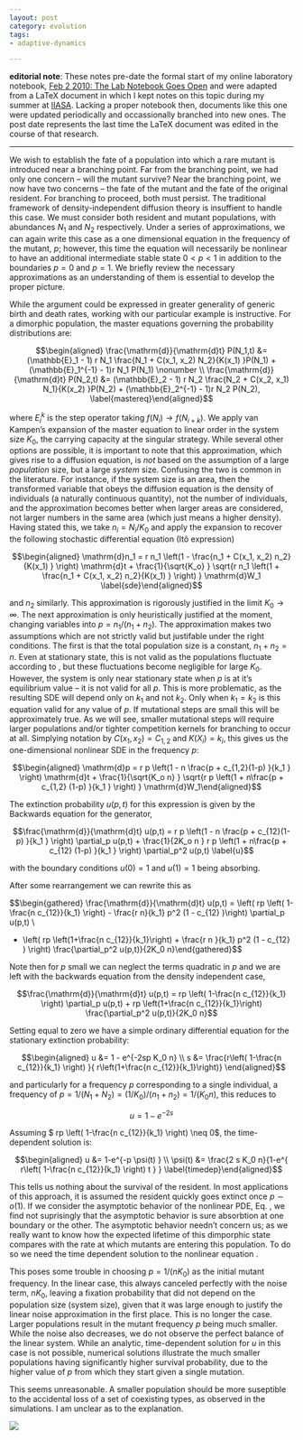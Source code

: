 ```yaml
---
layout: post
category: evolution
tags:
- adaptive-dynamics

---
```


**editorial note**: These notes pre-date the formal start of my online
laboratory notebook, [Feb 2 2010: The Lab Notebook Goes Open](http://carlboettiger.info/2010/02/02/The-Lab-Notebook-Goes-Open-.html)
and were adapted from a LaTeX document in which I kept notes on this topic
during my summer at [IIASA](http://www.iiasa.ac.at/).  Lacking a proper notebook then, documents
like this one were updated periodically and occassionally branched into
new ones.  The post date represents the last time the 
LaTeX document was edited in the course of that research. 


-----------------------------------------

We wish to establish the fate of a population into which a rare mutant
is introduced near a branching point. Far from the branching point, we
had only one concern – will the mutant survive? Near the branching
point, we now have two concerns – the fate of the mutant and the fate of
the original resident. For branching to proceed, both must persist. The
traditional framework of density-independent diffusion theory is
insuffient to handle this case. We must consider both resident and
mutant populations, with abundances $N_1$ and $N_2$ respectively. Under
a series of approximations, we can again write this case as a one
dimensional equation in the frequency of the mutant, $p$; however, this
time the equation will necessarily be nonlinear to have an additional
intermediate stable state $0<p<1$ in addition to the boundaries $p=0$
and $p=1$. We briefly review the necessary approximations as an
understanding of them is essential to develop the proper picture.

While the argument could be expressed in greater generality of generic
birth and death rates, working with our particular example is
instructive. For a dimorphic population, the master equations governing
the probability distributions are:

$$\begin{aligned}
\frac{\mathrm{d}}{\mathrm{d}t} P(N_1,t) &= (\mathbb{E}_1 - 1) r N_1 \frac{N_1 + C(x_1, x_2) N_2}{K(x_1) }P(N_1) + (\mathbb{E}_1^{-1} - 1)r N_1 P(N_1) \nonumber \\
\frac{\mathrm{d}}{\mathrm{d}t} P(N_2,t) &= (\mathbb{E}_2 - 1) r N_2 \frac{N_2 + C(x_2, x_1) N_1}{K(x_2) }P(N_2) + (\mathbb{E}_2^{-1} - 1)r N_2 P(N_2),
\label{mastereq}\end{aligned}$$

where $E_i^k$ is the step operator taking $f(N_i) \to f(N_{i+k})$. We
apply van Kampen’s expansion of the master equation to linear order in
the system size $K_0$, the carrying capacity at the singular strategy.
While several other options are possible, it is important to note that
this approximation, which gives rise to a diffusion equation, is *not*
based on the assumption of a large *population* size, but a large
*system* size. Confusing the two is common in the literature. For
instance, if the system size is an area, then the transformed variable
that obeys the diffusion equation is the density of individuals (a
naturally continuous quantity), not the number of individuals, and the
approximation becomes better when larger areas are considered, not
larger numbers in the same area (which just means a higher density).
Having stated this, we take $n_i = N_i/K_0$ and apply the expansion to
recover the following stochastic differential equation (Itô expression)

$$\begin{aligned}
\mathrm{d}n_1 = r n_1 \left(1 -  \frac{n_1 + C(x_1, x_2) n_2}{K(x_1) } \right) \mathrm{d}t + \frac{1}{\sqrt{K_o} } \sqrt{r n_1 \left(1 +  \frac{n_1 + C(x_1, x_2) n_2}{K(x_1) } \right) } \mathrm{d}W_1
\label{sde}\end{aligned}$$

and $n_2$ similarly. This approximation is rigorously justified in the
limit $K_0 \to \infty$. The next approximation is only heuristically
justified at the moment, changing variables into $p = n_1/(n_1+n_2)$.
The approximation makes two assumptions which are not strictly valid but
justifable under the right conditions. The first is that the total
population size is a constant, $n_1 + n_2 = n$. Even at stationary
state, this is not valid as the populations fluctuate according to , but
these fluctuations become negligible for large $K_0$. However, the
system is only near stationary state when $p$ is at it’s equilibrium
value – it is not valid for all $p$. This is more problematic, as the
resulting SDE will depend only on $k_1$ and not $k_2$. Only when
$k_1 = k_2$ is this equation valid for any value of $p$. If mutational
steps are small this will be approximately true. As we will see, smaller
mutational steps will require larger populations and/or tighter
competition kernels for branching to occur at all. Simplying notation by
$C(x_1, x_2) = C_{1,2}$ and $K(X_i) = k_i$, this gives us the
one-dimensional nonlinear SDE in the frequency $p$:

$$\begin{aligned}
\mathrm{d}p = r p \left(1 -  n \frac{p + c_{1,2}(1-p) }{k_1 } \right) \mathrm{d}t + \frac{1}{\sqrt{K_o n} } \sqrt{r p \left(1 +  n\frac{p + c_{1,2} (1-p) }{k_1 } \right) } \mathrm{d}W_1\end{aligned}$$

The extinction probability $u(p,t)$ for this expression is given by the
Backwards equation for the generator,

$$\frac{\mathrm{d}}{\mathrm{d}t} u(p,t) = r p \left(1 -  n \frac{p + c_{12}(1-p) }{k_1 } \right) \partial_p u(p,t) + \frac{1}{2K_o n } r p \left(1 +  n\frac{p + c_{12} (1-p) }{k_1 } \right) \partial_p^2 u(p,t) 
\label{u}$$

with the boundary conditions $u(0) = 1$ and $u(1) = 1$ being absorbing.

After some rearrangement we can rewrite this as

$$\begin{gathered}
\frac{\mathrm{d}}{\mathrm{d}t} u(p,t) = \left( rp \left( 1-\frac{n c_{12}}{k_1} \right) - \frac{r n}{k_1} p^2 (1 - c_{12} )\right)  \partial_p u(p,t) \\
+ \left( rp \left(1+\frac{n c_{12}}{k_1}\right)  + \frac{r n }{k_1} p^2 (1 - c_{12} ) \right) \frac{\partial_p^2 u(p,t)}{2K_0 n}\end{gathered}$$

Note then for $p$ small we can neglect the terms quadratic in $p$ and we
are left with the backwards equation from the density independent case,

$$\frac{\mathrm{d}}{\mathrm{d}t} u(p,t) =  rp \left( 1-\frac{n c_{12}}{k_1} \right)   \partial_p u(p,t) + rp \left(1+\frac{n c_{12}}{k_1}\right)   \frac{\partial_p^2 u(p,t)}{2K_0 n}$$

Setting equal to zero we have a simple ordinary differential equation
for the stationary extinction probability:

$$\begin{aligned}
u &= 1 - e^{-2sp K_0 n} \\
s &= \frac{r\left( 1-\frac{n c_{12}}{k_1} \right) }{ r\left(1+\frac{n c_{12}}{k_1}\right)} \end{aligned}$$

and particularly for a frequency $p$ corresponding to a single
individual, a frequency of
$p=1/(N_1+N_2) =(1/K_0)/(n_1+n_2) = 1/(K_0 n)$, this reduces to

$$u = 1-e^{-2s}$$

Assuming $ rp \left( 1-\frac{n c_{12}}{k_1} \right) \neq 0$, the
time-dependent solution is:

$$\begin{aligned}
u &= 1-e^{-p \psi(t) } \\
\psi(t) &= \frac{2 s K_0 n}{1-e^{ r\left( 1-\frac{n c_{12}}{k_1} \right) t } }
\label{timedep}\end{aligned}$$

This tells us nothing about the survival of the resident. In most
applications of this approach, it is assumed the resident quickly goes
extinct once $p \sim o(1)$. If we consider the asymptotic behavior of
the nonlinear PDE, Eq. , we find not suprisingly that the asymptotic
behavior is sure absorbtion at one boundary or the other. The asymptotic
behavior needn’t concern us; as we really want to know how the expected
lifetime of this dimporphic state compares with the rate at which
mutants are entering this population. To do so we need the time
dependent solution to the nonlinear equation .

This poses some trouble in choosing $p = 1/(nK_0)$ as the initial mutant
frequency. In the linear case, this always canceled perfectly with the
noise term, $nK_0$, leaving a fixation probability that did not depend
on the population size (system size), given that it was large enough to
justify the linear noise approximation in the first place. This is no
longer the case. Larger populations result in the mutant frequency $p$
being much smaller. While the noise also decreases, we do not observe
the perfect balance of the linear system. While an analytic,
time-dependent solution for $u$ in this case is not possible, numerical
solutions illustrate the much smaller populations having significantly
higher survival probability, due to the higher value of $p$ from which
they start given a single mutation.

This seems unreasonable. A smaller population should be more suseptible
to the accidental loss of a set of coexisting types, as observed in the
simulations. I am unclear as to the explanation.


![](figure/u.png)


